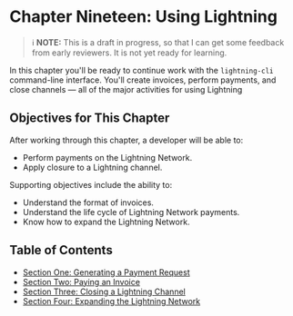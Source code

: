 # Chapter Nineteen: Using Lightning

> :information_source: **NOTE:** This is a draft in progress, so that I can get some feedback from early reviewers. It is not yet ready for learning.

In this chapter you'll be ready to continue work with the `lightning-cli` command-line interface. You'll create invoices, perform payments, and close channels — all of the major activities for using Lightning

## Objectives for This Chapter

After working through this chapter, a developer will be able to:

   * Perform payments on the Lightning Network.
   * Apply closure to a Lightning channel.
   
Supporting objectives include the ability to:

   * Understand the format of invoices.
   * Understand the life cycle of Lightning Network payments.
   * Know how to expand the Lightning Network.
   
## Table of Contents

* [Section One: Generating a Payment Request](19_1_Generate_a_Payment_Request.md)
* [Section Two: Paying an Invoice](19_2_Paying_a_Invoice.md)
* [Section Three: Closing a Lightning Channel](19_3_Closing_a_Channel.md)
* [Section Four: Expanding the Lightning Network](19_4_Lightning_Network_Review.md)
